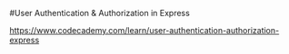#User Authentication & Authorization in Express

https://www.codecademy.com/learn/user-authentication-authorization-express